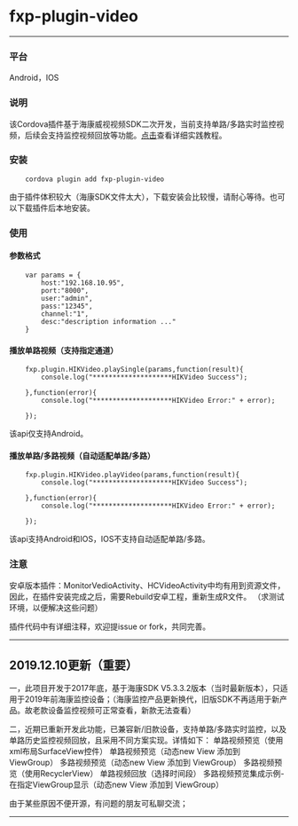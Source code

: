 # fxp-plugin-video
*****

### 平台
Android，IOS

### 说明
该Cordova插件基于海康威视视频SDK二次开发，当前支持单路/多路实时监控视频，后续会支持监控视频回放等功能。[点击](http://blog.csdn.net/fxp850899969/article/details/79165941 "海康摄像头监控视频播放详解")查看详细实践教程。

### 安装
```
    cordova plugin add fxp-plugin-video
```
由于插件体积较大（海康SDK文件太大），下载安装会比较慢，请耐心等待。也可以下载插件后本地安装。


### 使用
#### 参数格式
```
    var params = {
        host:"192.168.10.95",
        port:"8000",
        user:"admin",
        pass:"12345",
        channel:"1",
        desc:"description information ..."
    }
```

#### 播放单路视频（支持指定通道）
```
    fxp.plugin.HIKVideo.playSingle(params,function(result){
        console.log("********************HIKVideo Success");

    },function(error){
        console.log("********************HIKVideo Error:" + error);

    });
```
该api仅支持Android。

#### 播放单路/多路视频（自动适配单路/多路）
```
    fxp.plugin.HIKVideo.playVideo(params,function(result){
        console.log("********************HIKVideo Success");

    },function(error){
        console.log("********************HIKVideo Error:" + error);

    });
```
该api支持Android和IOS，IOS不支持自动适配单路/多路。


### 注意
安卓版本插件：MonitorVedioActivity、HCVideoActivity中均有用到资源文件，因此，在插件安装完成之后，需要Rebuild安卓工程，重新生成R文件。
（求测试环境，以便解决这些问题）


插件代码中有详细注释，欢迎提issue or fork，共同完善。


****
## 2019.12.10更新（重要）
一，此项目开发于2017年底，基于海康SDK V5.3.3.2版本（当时最新版本），只适用于2019年前海康监控设备；（海康监控产品更新换代，旧版SDK不再适用于新产品。故老款设备监控视频可正常查看，新款无法查看）

二，近期已重新开发此功能，已兼容新/旧款设备，支持单路/多路实时监控，以及单路历史监控视频回放，且采用不同方案实现。详情如下：
单路视频预览（使用xml布局SurfaceView控件）
单路视频预览（动态new View 添加到 ViewGroup）
多路视频预览（动态new View 添加到 ViewGroup）
多路视频预览（使用RecyclerView）
单路视频回放（选择时间段）
多路视频预览集成示例-在指定ViewGroup显示（动态new View 添加到 ViewGroup）

由于某些原因不便开源，有问题的朋友可私聊交流；

****
